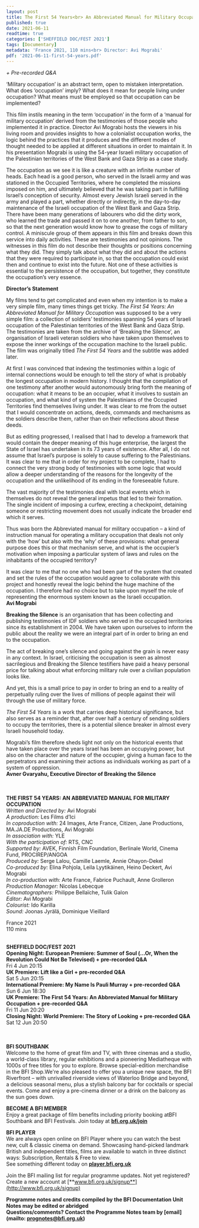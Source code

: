 ```yaml
---
layout: post
title: The First 54 Years<br> An Abbreviated Manual for Military Occupation
published: true
date: 2021-06-11
readtime: true
categories: ['SHEFFIELD DOC/FEST 2021']
tags: [Documentary]
metadata: 'France 2021, 110 mins<br> Director: Avi Mograbi'
pdf: '2021-06-11-first-54-years.pdf'
---
```

_+ Pre-recorded Q&A_

‘Military occupation’ is an abstract term, open to mistaken interpretation. What does ‘occupation’ imply? What does it mean for people living under occupation? What means must be employed so that occupation can be implemented?

This film instils meaning in the term ‘occupation’ in the form of a ‘manual for military occupation’ derived from the testimonies of those people who implemented it in practice. Director Avi Mograbi hosts the viewers in his living room and provides insights to how a colonialist occupation works, the logic behind the practices that it produces and the different modes of thought needed to be applied at different situations in order to maintain it. In his presentation Mograbi is using the 54-year Israeli military occupation of the Palestinian territories of the West Bank and Gaza Strip as a case study.

The occupation as we see it is like a creature with an infinite number of heads. Each head is a good person, who served in the Israeli army and was stationed in the Occupied Territories, where he completed the missions imposed on him, and ultimately believed that he was taking part in fulfilling Israel’s conception of security. Almost every Jewish Israeli served in the army and played a part, whether directly or indirectly, in the day-to-day maintenance of the Israeli occupation of the West Bank and Gaza Strip. There have been many generations of labourers who did the dirty work, who learned the trade and passed it on to one another, from father to son, so that the next generation would know how to grease the cogs of military control. A miniscule group of them appears in this film and breaks down this service into daily activities. These are testimonies and not opinions. The witnesses in this film do not describe their thoughts or positions concerning what they did. They simply talk about what they did and about the actions that they were required to participate in, so that the occupation could exist then and continue to exist into the future. Not one of these activities is essential to the persistence of the occupation, but together, they constitute the occupation’s very essence.<br>

**Director’s Statement**

My films tend to get complicated and even when my intention is to make a very simple film, many times things get tricky. _The First 54 Years: An Abbreviated Manual for Military Occupation_ was supposed to be a very simple film: a collection of soldiers’ testimonies spanning 54 years of Israeli occupation of the Palestinian territories of the West Bank and Gaza Strip. The testimonies are taken from the archive of ‘Breaking the Silence’, an organisation of Israeli veteran soldiers who have taken upon themselves to expose the inner workings of the occupation machine to the Israeli public. The film was originally titled _The First 54 Years_ and the subtitle was added later.

At first I was convinced that indexing the testimonies within a logic of internal connections would be enough to tell the story of what is probably the longest occupation in modern history. I thought that the compilation of one testimony after another would autonomously bring forth the meaning of occupation: what it means to be an occupier, what it involves to sustain an occupation, and what kind of system the Palestinians of the Occupied Territories find themselves living under. It was clear to me from the outset that I would concentrate on actions, deeds, commands and mechanisms as the soldiers describe them, rather than on their reflections about these deeds.

But as editing progressed, I realised that I had to develop a framework that would contain the deeper meaning of this huge enterprise, the largest the State of Israel has undertaken in its 73 years of existence. After all, I do not assume that Israel’s purpose is solely to cause suffering to the Palestinians. It was clear to me that in order for my project to be complete, I had to connect the very strong body of testimonies with some logic that would allow a deeper understanding of the reasons for the longevity of the occupation and the unlikelihood of its ending in the foreseeable future.

The vast majority of the testimonies deal with local events which in themselves do not reveal the general impetus that led to their formation. The single incident of imposing a curfew, erecting a checkpoint, detaining someone or restricting movement does not usually indicate the broader end which it serves.

Thus was born the Abbreviated manual for military occupation – a kind of instruction manual for operating a military occupation that deals not only with the ‘how’ but also with the ‘why’ of these provisions: what general purpose does this or that mechanism serve, and what is the occupier’s motivation when imposing a particular system of laws and rules on the inhabitants of the occupied territory?

It was clear to me that no one who had been part of the system that created and set the rules of the occupation would agree to collaborate with this project and honestly reveal the logic behind the huge machine of the occupation. I therefore had no choice but to take upon myself the role of representing the enormous system known as the Israeli occupation.<br>
**Avi Mograbi**

**Breaking the Silence** is an organisation that has been collecting and publishing testimonies of IDF soldiers who served in the occupied territories since its establishment in 2004. We have taken upon ourselves to inform the public about the reality we were an integral part of in order to bring an end to the occupation.

The act of breaking one’s silence and going against the grain is never easy in any context. In Israel, criticising the occupation is seen as almost sacrilegious and Breaking the Silence testifiers have paid a heavy personal price for talking about what enforcing military rule over a civilian population looks like.

And yet, this is a small price to pay in order to bring an end to a reality of perpetually ruling over the lives of millions of people against their will through the use of military force.

_The First 54 Years_ is a work that carries deep historical significance, but also serves as a reminder that, after over half a century of sending soldiers to occupy the territories, there is a potential silence breaker in almost every Israeli household today.

Mograbi’s film therefore sheds light not only on the historical events that have taken place over the years Israel has been an occupying power, but also on the character and nature of the occupier, giving a human face to the perpetrators and examining their actions as individuals working as part of a system of oppression.<br>
**Avner Gvaryahu, Executive Director of Breaking the Silence**<br>
<br><br>

**THE FIRST 54 YEARS: AN ABBREVIATED MANUAL FOR MILITARY OCCUPATION**<br>
_Written and Directed by:_ Avi Mograbi<br>
_A production:_ Les Films d’Ici<br>
_In coproduction with:_ 24 Images, Arte France, Citizen, Jane Productions, MA.JA.DE Productions, Avi Mograbi<br>
_In association with:_ YLE<br>
_With the participation of:_ RTS, CNC<br>
_Supported by:_ AVEK, Finnish Film Foundation, Berlinale World, Cinema Fund, PROCIREP/ANGOA<br>
_Produced by:_ Serge Lalou, Camille Laemle, Annie Ohayon-Dekel<br>
_Co-produced by:_ Elina Pohjola, Leila Lyytikäinen, Heino Deckert, Avi Mograbi<br>
_In co-production with:_  Arte France, Fabrice Puchault, Anne Grolleron<br>
_Production Manager:_ Nicolas Lebecque<br>
_Cinematographers:_ Philippe Bellaïche, Tulik Galon<br>
_Editor:_ Avi Mograbi<br>
_Colourist:_ Ido Karilla<br>
_Sound:_ Joonas Jyrälä,  Dominique Vieillard<br>

France 2021<br>
110 mins
<br><br>

**SHEFFIELD DOC/FEST 2021**<br>
**Opening Night: European Premiere: Summer of Soul (...Or, When the Revolution Could Not Be Televised) + pre-recorded Q&A**<br>
Fri 4 Jun 20:15<br>
**UK Premiere: Lift like a Girl + pre-recorded Q&A**<br>
Sat 5 Jun 20:15<br>
**International Premiere: My Name Is Pauli Murray + pre-recorded Q&A**<br>
Sun 6 Jun 18:30<br>
**UK Premiere: The First 54 Years: An Abbreviated Manual for Military Occupation + pre-recorded Q&A**<br>
Fri 11 Jun 20:20<br>
**Closing Night: World Premiere: The Story of Looking + pre-recorded Q&A**<br>
Sat 12 Jun 20:50<br>
<br><br>

**BFI SOUTHBANK**  
Welcome to the home of great film and TV, with three cinemas and a studio, a world-class library, regular exhibitions and a pioneering Mediatheque with 1000s of free titles for you to explore. Browse special-edition merchandise in the BFI Shop.We&#39;re also pleased to offer you a unique new space, the BFI Riverfront – with unrivalled riverside views of Waterloo Bridge and beyond, a delicious seasonal menu, plus a stylish balcony bar for cocktails or special events. Come and enjoy a pre-cinema dinner or a drink on the balcony as the sun goes down.  

**BECOME A BFI MEMBER**  
Enjoy a great package of film benefits including priority booking atBFI Southbank and BFI Festivals. Join today at [**bfi.org.uk/join**](http://www.bfi.org.uk/join)  

**BFI PLAYER**  
 We are always open online on BFI Player where you can watch the best new, cult &amp; classic cinema on demand. Showcasing hand-picked landmark British and independent titles, films are available to watch in three distinct ways: Subscription, Rentals &amp; Free to view.<br> 
See something different today on [**player.bfi.org.uk**](https://player.bfi.org.uk/)

Join the BFI mailing list for regular programme updates. Not yet registered? Create a new account at [**www.bfi.org.uk/signup**](http://www.bfi.org.uk/signup)

**Programme notes and credits compiled by the BFI Documentation Unit  
Notes may be edited or abridged  
Questions/comments? Contact the Programme Notes team by [email](mailto: prognotes@bfi.org.uk)**

